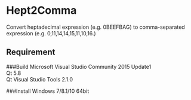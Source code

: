Hept2Comma
====

Convert heptadecimal expression (e.g. 0BEEFBAG) to comma-separated expression (e.g. 0,11,14,14,15,11,10,16.)  

## Requirement
###Build
Microsoft Visual Studio Community 2015 Update1  
Qt 5.8  
Qt Visual Studio Tools 2.1.0

###Install
Windows 7/8.1/10 64bit

